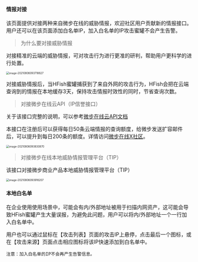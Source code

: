 #### 情报对接

该页面提供对接两种来自微步在线的威胁情报，欢迎社区用户贡献新的情报接口。用户还可以在该页面添加白名单IP，加入白名单的IP攻击蜜罐不会产生告警。

>  为什么要对接威胁情报

对接精准的云端的威胁情报，可对攻击行为进行更准的研判，帮助用户更科学的进行处置。

<img src="http://img.threatbook.cn/hfish/image-20210806093718827.png" alt="image-20210806093718827" style="zoom:50%;" />

对接威胁情报后，当HFish蜜罐捕获到了来自外网的攻击行为，HFish会把在云端查询到的情报在本地缓存3天，保持攻击情报时效性的同时，节省查询次数。


> 对接微步在线云API（IP信誉接口）

关于该接口完整的说明，可以参考[微步在线云API文档](https://x.threatbook.cn/nodev4/vb4/API)

本接口在注册后可以获得每日50条云端情报的查询额度，给微步发送扩容邮件后，可以提升到每日200条的额度。详情访问[微步在线X社区](https://x.threatbook.cn/nodev4/vb4/article?threatInfoID=3101)。

<img src="http://img.threatbook.cn/hfish/image-20210806093830870.png" alt="image-20210806093830870" style="zoom:50%;" />


> 对接微步在线本地威胁情报管理平台（TIP）

该接口对接微步商业产品本地威胁情报管理平台（TIP）

<img src="http://img.threatbook.cn/hfish/image-20210806093916207.png" alt="image-20210806093916207" style="zoom:50%;" />


#### 本地白名单

在企业使用使用场景中，可能会有内/外部地址被用于扫描内网资产，这可能会导致HFish蜜罐产生大量误报，为避免此问题，用户可以将内/外部地址一个一行加入白名单中。

用户也可以通过鼠标在【攻击列表】页面的攻击IP上悬停，点击最后一个图标，或在【攻击来源】页面点击相应图标将该IP快速添加到白名单中。

`注意：加入白名单的IP不会再产生告警信息。`